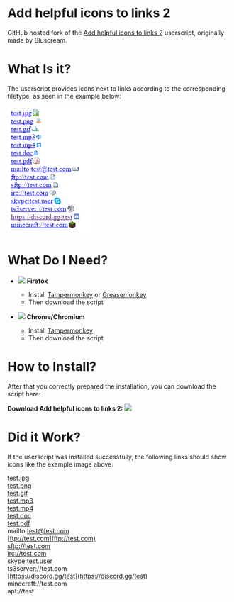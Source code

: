 # Add helpful icons to links 2
GitHub hosted fork of the [Add helpful icons to links 2](https://userstyles.org/styles/124510/add-helpful-icons-to-links-2) userscript, originally made by Bluscream.

# What Is it?
The userscript provides icons next to links according to the corresponding filetype, as seen in the example below:

![Preview](https://raw.githubusercontent.com/AndrewDaws/Add-helpful-icons-to-links-2/master/example.png)

# What Do I Need?
- ![](https://i.imgur.com/zD5npRg.png) **Firefox**
  - Install [Tampermonkey](https://addons.mozilla.org/en-US/firefox/addon/tampermonkey/) or [Greasemonkey](https://addons.mozilla.org/firefox/addon/greasemonkey/)
  - Then download the script

- ![](https://i.imgur.com/IVru2Aw.png) **Chrome/Chromium**
  - Install [Tampermonkey](https://chrome.google.com/webstore/detail/tampermonkey/dhdgffkkebhmkfjojejmpbldmpobfkfo/)
  - Then download the script

# How to Install?
After that you correctly prepared the installation, you can download the script here:

**Download Add helpful icons to links 2:** [![](https://i.imgur.com/0KCjrsZ.png)](https://github.com/AndrewDaws/Add-helpful-icons-to-links-2/raw/master/add-helpful-icons-to-links-2.user.js)

# Did it Work?
If the userscript was installed successfully, the following links should show icons like the example image above:

[test.jpg](test.jpg)<br/>
[test.png](test.png)<br/>
[test.gif](test.gif)<br/>
[test.mp3](test.mp3)<br/>
[test.mp4](test.mp4)<br/>
[test.doc](test.doc)<br/>
[test.pdf](test.pdf)<br/>
mailto:test@test.com<br/>
[ftp://test.com](ftp://test.com)<br/>
[sftp://test.com](sftp://test.com)<br/>
[irc://test.com](irc://test.com)<br/>
skype:test.user<br/>
ts3server://test.com<br/>
[https://discord.gg/test](https://discord.gg/test)<br/>
minecraft://test.com<br/>
apt://test<br/>
